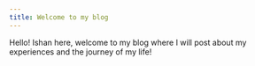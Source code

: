```yaml
---
title: Welcome to my blog
---
```

Hello! Ishan here, welcome to my blog where I will post about my experiences and the journey of my life!

